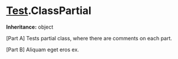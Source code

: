 # [Test](TableOfContents.Test.md).ClassPartial

**Inheritance:** object  

[Part A] Tests partial class, where there are comments on each part.  

[Part B] Aliquam eget eros ex.  

